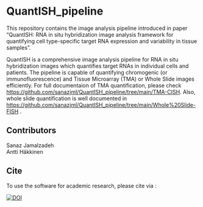 # QuantISH_pipeline

This repository contains the image analysis pipeline introduced in paper “QuantISH: RNA in situ hybridization image analysis framework for quantifying cell type-specific target RNA expression and variability in tissue samples”.

QuantISH is a comprehensive image analysis pipeline for RNA in situ hybridization images which quantifies target RNAs in individual cells and patients. The pipeline is capable of quantifying chromogenic (or immunofluorescence) and Tissue Microarray (TMA) or Whole Slide images efficiently. For full documentaion of TMA quantification, please check https://github.com/sanazjml/QuantISH_pipeline/tree/main/TMA-CISH. Also, whole slide quantification is well documented in https://github.com/sanazjml/QuantISH_pipeline/tree/main/Whole%20Slide-FISH . 

## Contributors
Sanaz Jamalzadeh   
Antti Häkkinen

## Cite
To use the software for academic research, please cite via :   

[![DOI](https://zenodo.org/badge/311117778.svg)](https://zenodo.org/badge/latestdoi/311117778)




